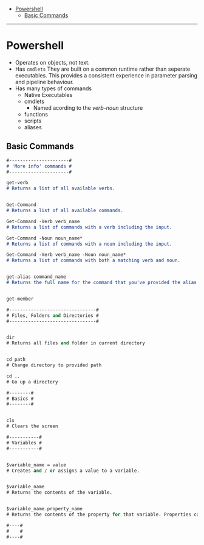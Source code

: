 - [Powershell](#powershell)
  - [Basic Commands](#basic-commands)

---

# Powershell

- Operates on objects, not text.
- Has `cmdlets` They are built on a common runtime rather than seperate executables. This provides a consistent experience in parameter parsing and pipeline behaviour.
- Has many types of commands
  - Native Executables
  - cmdlets
    - Named acording to the *verb-noun* structure
  - functions
  - scripts
  - aliases



## Basic Commands

```md
#----------------------#
# 'More info' commands #
#----------------------#

get-verb
# Returns a list of all available verbs.


Get-Command
# Returns a list of all available commands.

Get-Command -Verb verb_name
# Returns a list of commands with a verb including the input.

Get-Command -Noun noun_name*
# Returns a list of commands with a noun including the input.

Get-Command -Verb verb_name -Noun noun_name*
# Returns a list of commands with both a matching verb and noun.


get-alias command_name
# Returns the full name for the command that you've provided the alias for


get-member
```

```ps
#--------------------------------#
# Files, Folders and Directories #
#--------------------------------#


dir
# Returns all files and folder in current directory


cd path
# Change directory to provided path

cd ..
# Go up a directory
```

```ps
#--------#
# Basics #
#--------#


cls
# Clears the screen
```


```ps
#-----------#
# Variables #
#-----------#


$variable_name = value
# Creates and / or assigns a value to a variable.


$variable_name
# Returns the contents of the variable.


$variable_name.property_name
# Returns the contents of the property for that variable. Properties can be nested.
```

```ps
#----#
#    #
#----#



```